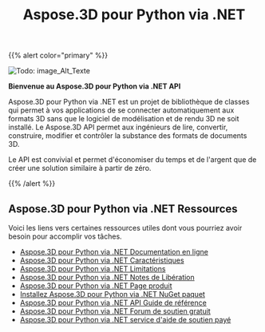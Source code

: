 ﻿---
title: Aspose.3D pour Python via .NET
type: docs
description: Aspose.3D pour Python via .NET est un projet de bibliothèque de classes qui permet à vos applications de se connecter automatiquement aux formats 3D sans que le logiciel de modélisation et de rendu 3D ne soit installé. Le Aspose.3D API permet aux ingénieurs de lire, convertir, construire, modifier et contrôler la substance des formats de documents 3D.
weight: 30
url: /fr/python-net/
is_root: true
---
{{% alert color="primary" %}} 

![Todo: image_Alt_Texte](home_1.png)

**Bienvenue au Aspose.3D pour Python via .NET API**

Aspose.3D pour Python via .NET est un projet de bibliothèque de classes qui permet à vos applications de se connecter automatiquement aux formats 3D sans que le logiciel de modélisation et de rendu 3D ne soit installé. Le Aspose.3D API permet aux ingénieurs de lire, convertir, construire, modifier et contrôler la substance des formats de documents 3D.

Le API est convivial et permet d'économiser du temps et de l'argent que de créer une solution similaire à partir de zéro.

{{% /alert %}} 
## **Aspose.3D pour Python via .NET Ressources**
Voici les liens vers certaines ressources utiles dont vous pourriez avoir besoin pour accomplir vos tâches.

- [Aspose.3D pour Python via .NET Documentation en ligne](/3d/fr/python-net/)
- [Aspose.3D pour Python via .NET Caractéristiques](/3d/fr/python-net/product-overview/#productoverview-richfeatures)
- [Aspose.3D pour Python via .NET Limitations](/3d/fr/python-net/installation/#installation-systemrequirements)
- [Aspose.3D pour Python via .NET Notes de Libération](/3d/fr/python-net/release-notes/)
- [Aspose.3D pour Python via .NET Page produit](https://products.aspose.com/3d/python-net/)
- [Installez Aspose.3D pour Python via .NET NuGet paquet](https://www.nuget.org/packages/Aspose.3D/)
- [Aspose.3D pour Python via .NET API Guide de référence](https://reference.aspose.com/3d/net)
- [Aspose.3D pour Python via .NET Forum de soutien gratuit](https://forum.aspose.com/c/3d/18)
- [Aspose.3D pour Python via .NET service d'aide de soutien payé](https://helpdesk.aspose.com/)
